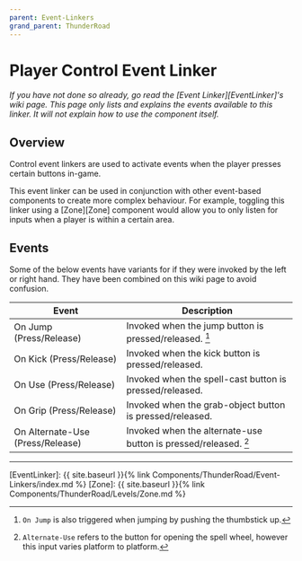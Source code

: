 ```yaml
---
parent: Event-Linkers
grand_parent: ThunderRoad
---
```

# Player Control Event Linker
*If you have not done so already, go read the [Event Linker][EventLinker]'s wiki page. This page only lists and explains the events available to this linker. It will not explain how to use the component itself.*

## Overview
Control event linkers are used to activate events when the player presses certain buttons in-game. 

This event linker can be used in conjunction with other event-based components to create more complex behaviour. For example, toggling this linker using a [Zone][Zone] component would allow you to only listen for inputs when a player is within a certain area.  

## Events
Some of the below events have variants for if they were invoked by the left or right hand. They have been combined on this wiki page to avoid confusion.

| Event                             | Description
| ---                               | ---
| On Jump (Press/Release)           | Invoked when the jump button is pressed/released. [^1]
| On Kick (Press/Release)           | Invoked when the kick button is pressed/released.
| On Use (Press/Release)            | Invoked when the spell-cast button is pressed/released.
| On Grip (Press/Release)           | Invoked when the grab-object button is pressed/released.
| On Alternate-Use (Press/Release)  | Invoked when the alternate-use button is pressed/released. [^2]

-----

[^1]: `On Jump` is also triggered when jumping by pushing the thumbstick up. 
[^2]: `Alternate-Use` refers to the button for opening the spell wheel, however this input varies platform to platform.



[EventLinker]:  {{ site.baseurl }}{% link Components/ThunderRoad/Event-Linkers/index.md %}
[Zone]: {{ site.baseurl }}{% link Components/ThunderRoad/Levels/Zone.md %}